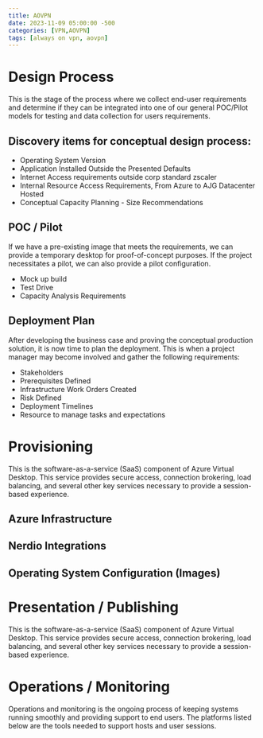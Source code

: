```yaml
---
title: AOVPN
date: 2023-11-09 05:00:00 -500
categories: [VPN,AOVPN]
tags: [always on vpn, aovpn]
---
```


# Design Process

This is the stage of the process where we collect end-user requirements and determine if they can be integrated into one of our general POC/Pilot models for testing and data collection for users requirements.

## Discovery items for conceptual design process:

- Operating System Version
- Application Installed Outside the Presented Defaults
- Internet Access requirements outside corp standard zscaler
- Internal Resource Access Requirements, From Azure to AJG Datacenter Hosted
- Conceptual Capacity Planning - Size Recommendations

## POC / Pilot

If we have a pre-existing image that meets the requirements, we can provide a temporary desktop for proof-of-concept purposes. If the project necessitates a pilot, we can also provide a pilot configuration.

- Mock up build
- Test Drive
- Capacity Analysis Requirements

## Deployment Plan

After developing the business case and proving the conceptual production solution, it is now time to plan the deployment. This is when a project manager may become involved and gather the following requirements:

- Stakeholders
- Prerequisites Defined
- Infrastructure Work Orders Created
- Risk Defined
- Deployment Timelines
- Resource to manage tasks and expectations

# Provisioning

This is the software-as-a-service (SaaS) component of Azure Virtual Desktop. This service provides secure access, connection brokering, load balancing, and several other key services necessary to provide a session-based experience.

## Azure Infrastructure

## Nerdio Integrations

## Operating System Configuration (Images)

# Presentation / Publishing
This is the software-as-a-service (SaaS) component of Azure Virtual Desktop. This service provides secure access, connection brokering, load balancing, and several other key services necessary to provide a session-based experience.

# Operations / Monitoring
Operations and monitoring is the ongoing process of keeping systems running smoothly and providing support to end users. The platforms listed below are the tools needed to support hosts and user sessions.